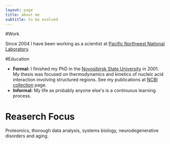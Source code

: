 ```yaml
---
layout: page
title: about me
subtitle: to be evolved
---
```


#Work 

Since 2004 I have been working as a scientist at [Pacific Northwest National Laboratory][PNNL].

#Education

* __Formal:__ I finished my PhD in the [Novosibirsk State University][NSU] in 2001. My thesis was focused on thermodynamics and kinetics of nucleic acid interaction involving structured regions. See my publications at [NCBI collection][ncbi_collection] page.
* __Informal:__ My life as probably anyone else's is a continuous learning process.

# Reaserch Focus

Proteomics, thorough data analysis, systems biology, neurodegenerative disorders and aging.

<!--
**Hobbies**: I kind of actually like science. Really fascinated with good old w
-->


[PNNL]: http://www.pnnl.gov
[NSU]: http://www.nsu.ru
[ncbi_collection]: http://www.ncbi.nlm.nih.gov/myncbi/browse/collection/48526650/
